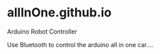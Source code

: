 # allInOne.github.io
Arduino Robot Controller

Use Bluetooth to control the arduino all in one car....
